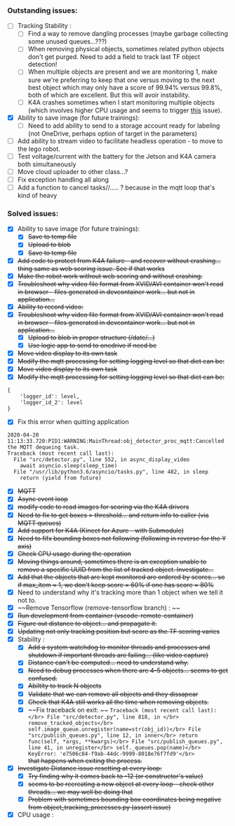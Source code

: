 ### Outstanding issues:

- [ ] Tracking Stability :
    - [ ] Find a way to remove dangling processes (maybe garbage collecting some unused queues...???)
    - [ ] When removing physical objects, sometimes related python objects don't get purged. Need to add a field to track last TF object detection!
    - [ ] When multiple objects are present and we are monitoring 1, make sure we're preferring to keep that one versus moving to the next best object which may only have a score of 99.94% versus 99.8%, both of which are excellent. But this will avoir instability.
    - [ ] K4A crashes sometimes when I start monitoring multiple objects (which involves higher CPU usage and seems to trigger [this](https://github.com/microsoft/Azure-Kinect-Sensor-SDK/issues/1187) issue).
- [X] Ability to save image (for future trainings):
    - [ ] Need to add ability to send to a storage account ready for labeling (not OneDrive, perhaps option of target in the parameters)
- [ ] Add ability to stream video to facilitate headless operation - to move to the lego robot.
- [ ] Test voltage/current with the battery for the Jetson and K4A camera both simultaneously
- [ ] Move cloud uploader to other class...?
- [ ] Fix exception handling all along
- [ ] Add a function to cancel tasks//..... ? because in the mqtt loop that's kind of heavy

### Solved issues:

- [X] Ability to save image (for future trainings):
    - [X] ~~Save to temp file~~
    - [X] ~~Upload to blob~~
    - [X] ~~Save to temp file~~
- [X] ~~Add code to protect from K4A failure - and recover without crashing... thing same as web scoring issue. See if that works~~
- [X] ~~Make the robot work without web scoring and without crashing.~~
- [X] ~~Troubleshoot why video file format from XVID/AVI container won't read in browser - files generated in devcontainer work... but not in application...~~
- [X] ~~Ability to record video:~~
- [X] ~~Troubleshoot why video file format from XVID/AVI container won't read in browser - files generated in devcontainer work... but not in application...~~
    - [X] ~~Upload to blob in proper structure (/date/...)~~
    - [X] ~~Use logic app to send to onedrive if need be~~
- [X] ~~Move video display to its own task~~
- [X] ~~Modify the mqtt processing for setting logging level so that dict can be:~~</br>
- [X] ~~Move video display to its own task~~
- [X] ~~Modify the mqtt processing for setting logging level so that dict can be:~~</br>
```
{
    'logger_id': level,
    'logger_id_2': level
}
```
- [X] Fix this error when quitting application</br>
```
2020-04-20 11:13:33.720:PID1:WARNING:MainThread:obj_detector_proc_mqtt:Cancelled the MQTT dequeing task.
Traceback (most recent call last):
  File "src/detector.py", line 552, in async_display_video
    await asyncio.sleep(sleep_time)
  File "/usr/lib/python3.6/asyncio/tasks.py", line 482, in sleep
    return (yield from future)
```
- [X] ~~MQTT~~
- [X] ~~Async event loop~~
- [X] ~~modify code to read images for scoring via the K4A drivers~~
- [x] ~~Need to fix to get boxes > threshold... and return info to caller (via MQTT queues)~~
- [X] ~~Add support for K4A (Kinect for Azure - with Submodule)~~
- [X] ~~Need to fifx bounding boxes not following (following in reverse for the Y axis)~~
- [X] ~~Check CPU usage during the operation~~
- [X] ~~Moving things around, sometimes there is an exception unable to remove a specific UUID from the list of tracked object. Investigate...~~
- [X] ~~Add that the objects that are kept monitored are ordered by scores... so if max_item = 1, we don't keep score = 60% if one has score = 80%~~
- [X] Need to understand why it's tracking more than 1 object when we tell it not to.
- [X] ~~Remove Tensorflow (remove-tensorflow branch) : ~~
- [X] ~~Run development from container (vscode-remote-container)~~
- [X] ~~Figure out distance to object... and propagate it.~~
- [X] ~~Updating not only tracking position but score as the TF scoring varies~~
- [X] Stability : 
    - [X] ~~Add a system watchdog to monitor threads and processes and shutdown if important threads are failing... (like video capture)~~
    - [X] ~~Distance can't be computed... need to understand why.~~
    - [X] ~~Need to debug processes when there are 4-5 objects... seems to get confused.~~
    - [X] ~~Abiltity to track N objects~~
    - [X] ~~Validate that we can remove all objects and they dissapear~~
    - [X] ~~Check that K4A still works all the time when removing objects.~~
    - [X] ~~Fix traceback on exit: ~~
                    ```Traceback (most recent call last):</br>
                File "src/detector.py", line 818, in </br>
                remove_tracked_objects</br>
                    self.image_queue.unregister(name=str(obj_id))</br>
                File "src/publish_queues.py", line 12, in inner</br>
                    return func(self, *args, **kwargs)</br>
                File "src/publish_queues.py", line 41, in unregister</br>
                    self._queues.pop(name)</br>
KeyError: 'e7506c84-f9ab-44dc-9999-8018e76f7fd9'</br>```</br>
            ~~that happens when exiting the process.~~
- [X] ~~Investigate Distance issue resetting at every loop:~~
    - [x] ~~Try finding why it comes back to -12 (or constructor's value)~~
    - [X] ~~seems to be recreating a new object at every loop - check other threads... we may well be doing that~~
    - [X] ~~Problem with sometimes bounding box coordinates being negative from object_tracking_processes.py (assert issue)~~
- [X] CPU usage :
